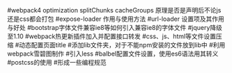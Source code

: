 #webpack4 optimization splitChunks cacheGroups 原理是否是声明后不论js还是css都会打包
#expose-loader 作用与使用方法
#url-loader 设置项及其作用与好处
#bootstrap字体文件兼容ie8等如何引入兼容ie8的字体文件
#jquery降级至1.10
#webpack热更新插件加入并配置接口转发
#css、js、html等文件设置压缩
#动态配置页面title
#添加lib文件夹，对于不能npm安装的文件放到lib中
#利用webpack雪碧图制作
#引入less
#balbel配置文件设置，使用es6语法用其转义
#postcss的使用
#形成一些编程规范
